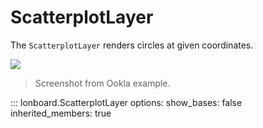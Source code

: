 # ScatterplotLayer

The `ScatterplotLayer` renders circles at given coordinates.

![](../../assets/scatterplot-layer-network-speeds.jpg)

> Screenshot from Ookla example.

::: lonboard.ScatterplotLayer
    options:
      show_bases: false
      inherited_members: true
